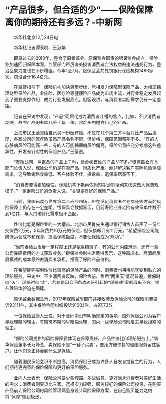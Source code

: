 # “产品很多，但合适的少”——保险保障离你的期待还有多远？-中新网

　　新华社北京12月24日电

　　新华社记者谭谟晓、王淑娟

　　即将过去的2018年，整合了原银监会、原保监会职责的银保监会成立。保险业加速回归保障本源，监管部门严厉查处损害消费者合法权益的违法违规行为，整治乱象力度也在不断增强，今年1至7月，银保监会共处罚银行保险机构1483家次，罚没合计16.4亿元。

　　在监管指引下，保险机构加快转型步伐，竞相发力保障型保险产品，大幅压缩理财型保险产品，重疾险、医疗险等健康险产品成为市场主流，对行业稳定发展起到了重要支撑作用，成为行业发展亮点。但客观讲，与消费者实际需求仍有一定差距。

　　记者在采访中发现，“产品”同质化成为消费者吐槽的焦点，比如，不少消费者反映，寿险产品的条款几乎千篇一律，很难买到适合自己的产品。

　　上海市民王莹想给自己买一份医疗险，不过在几个第三方平台对比产品后发现，各家公司的医疗险虽然产品名称不同，但价格、保障范围都差不多。“有的人心脏病风险可能高一些，有的人可能糖尿病风险偏高，保险公司应充分考虑这些差异性，开发有针对性的保险产品。”王莹说。

　　“寿险公司一年报备的产品上千种，适合老百姓的产品却不多。”银保监会有关部门负责人说，保险公司仍是在卖产品，同质化严重，而非解决客户实际风险保障需求，这导致销售效率低、客户体验不佳，投诉率、退保率居高不下。

　　“消费者变得更加理性，保险机构不能再依赖短期营销活动来快速做大保费规模了。”一家寿险公司的负责人说，“关键要有好的保险产品。”

　　当前，我国已成为世界第二大寿险市场，但在满足消费者生老病死等方面的风险保障上仍存在一定差距。银保监会数据显示，目前寿险业养老险有效保单件数不到1亿件，与人口老龄化需求极不匹配。

　　性价比低是保险业的一大槽点。北京市民肖先生通过银行销售人员买了一份年交保费2万元，5年保费共10万元的保险，但保额却只有11万元。“希望保险公司能降低运营成本和保费，提高保障额度，不要让保险成为‘鸡肋’。”

　　“当前寿险业发展一定程度上还是依靠铺摊子，有的公司内控薄弱，还有一些公司靠砸费用的方式获取业务。”银保监会副主席黄洪表示，这种高成本、高消耗发展模式的成本最终由消费者承担，推高了保险产品价格。

　　在希望能购买到性价比较高的保险产品的同时，消费者也期待能享受到贴心的理赔服务。采访中，不少消费者反映，保险售前、售后“两重天”情况普遍，投保时似“火”，理赔时似“冰”，尤其是因合同条款纠纷引起的“理赔难”案例层出不穷，提升理赔体验迫在眉睫。

　　原保监会数据显示，2017年保险监管部门共接收涉及保险公司的保险消费投诉93111件，其中保险合同纠纷投诉91002件，占97.73%。

　　一位保险监管人士说，对于合同中没有明确规定的事项，国外保险公司为客户寻找理赔的理由，可赔可不赔的以赔偿处理，国内一些保险公司则是去寻找拒赔的理由。

　　“保险公司提供的风险保障要体现在保障责任、产品性价比和理赔服务上。”新华保险董事长万峰说，卖保险不是“一锤子买卖”，要用方便快捷的理赔服务留住客户，让他们真正体会到什么是保险。

　　随着国民保险意识不断提高，消费保险已成为许多人自发自觉自主的行为，人们期待更完善的保险保障和更好的保险服务。

　　业内人士表示，保险公司要少些套路，多些诚意，更好满足消费者对美好生活的需求；消费者则要货比三家，选择实力较强、服务较好的保险公司投保，在购买产品前让保险公司的风险管理师量身设计风险保障方案，在自己购买能力之内将“保障”做到极致。
